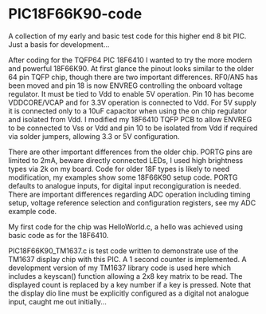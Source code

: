# PIC18F66K90-code
A collection of my early and basic test code for this higher end 8 bit PIC. 
Just a basis for development...

After coding for the TQFP64 PIC 18F6410 I wanted to try the more modern and powerful 18F66K90. At first glance the pinout
looks similar to the older 64 pin TQFP chip, though there are two important differences. RF0/AN5 has been moved and pin 18 is
now ENVREG controlling the onboard voltage regulator. It must be tied to Vdd to enable 5V operation. Pin 10 has become
VDDCORE/VCAP and for 3.3V operation is connected to Vdd. For 5V supply it is connected only to a 10uF capacitor when using 
the on chip regulator and isolated from Vdd. I modified my 18F6410 TQFP PCB to allow ENVREG to be connected to Vss or Vdd
and pin 10 to be isolated from Vdd if required via solder jumpers, allowing 3.3 or 5V configuration. 

There are other important differences from the older chip. PORTG pins are limited to 2mA, beware directly connected LEDs, I
used high brightness types via 2k on my board. Code for older 18F types is likely to need modification, my examples show some
18F66K90 setup code. PORTG defaults to analogue inputs, for digital input recongiguration is needed. There are important differences
regarding ADC operation including timing setup, voltage reference selection and configuration registers, see my ADC example code.

My first code for the chip was HelloWorld.c, a hello was achieved using basic code as for the 18F6410. 

PIC18F66K90_TM1637.c is test code written to demonstrate use of the TM1637 display chip with this PIC. A 1 second
counter is implemented. A development version of my TM1637 library code is used here which includes a keyscan()
function allowing a 2x8 key matrix to be read. The displayed count is replaced by a key number if a key is pressed.
Note that the display dio line must be explicitly configured as a digital not analogue input, caught me out initially...
